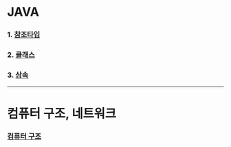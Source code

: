 # JAVA
### 1. [참조타입](https://github.com/bckkingkkang/kahyun_javaStudy4/wiki/1.-%EC%B0%B8%EC%A1%B0%ED%83%80%EC%9E%85)
### 2. [클래스](https://github.com/bckkingkkang/kahyun_javaStudy4/wiki/2.-%ED%81%B4%EB%9E%98%EC%8A%A4)
### 3. [상속](https://github.com/bckkingkkang/kahyun_javaStudy4/wiki/3.-%EC%83%81%EC%86%8D)

-----------------------------
# 컴퓨터 구조, 네트워크
### [컴퓨터 구조](https://github.com/bckkingkkang/kahyun_javaStudy4/wiki/%EC%BB%B4%ED%93%A8%ED%84%B0-%EA%B5%AC%EC%A1%B0)
